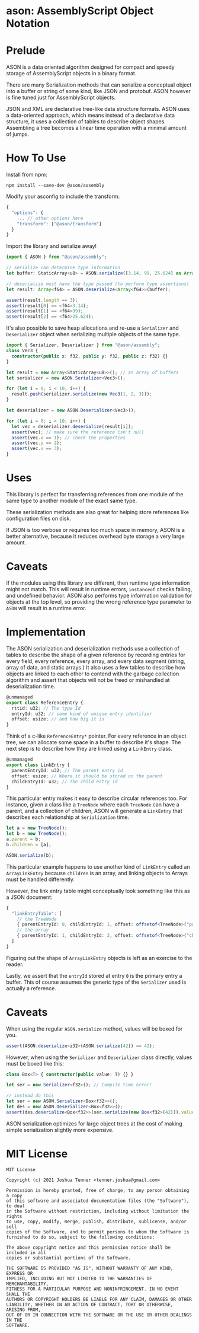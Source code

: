 # ason: AssemblyScript Object Notation

# Prelude

ASON is a data oriented algorithm designed for compact and speedy storage of AssemblyScript objects in a binary format.

There are many Serialization methods that can serialize a conceptual object into a buffer or string of some kind, like JSON and protobuf. ASON however is fine tuned just for AssemblyScript objects.

JSON and XML are declarative tree-like data structure formats. ASON uses a data-oriented approach, which means instead of a declarative data structure, it uses a collection of tables to describe object shapes. Assembling a tree becomes a linear time operation with a minimal amount of jumps.

# How To Use

Install from npm:

```
npm install --save-dev @ason/assembly
```

Modify your asconfig to include the transform:

```ts
{
  "options": {
    ... // other options here
    "transform": ["@ason/transform"]
  }
}
```

Import the library and serialize away!

```ts
import { ASON } from "@ason/assembly";

// serialize can determine type information
let buffer: StaticArray<u8> = ASON.serialize([3.14, 99, 25.624] as Array<f64>);

// deserialize must have the type passed (to perform type assertions)
let result: Array<f64> = ASON.deserialize<Array<f64>>(buffer);

assert(result.length == 3);
assert(result[0] == <f64>3.14);
assert(result[1] == <f64>99);
assert(result[2] == <f64>25.624);
```

It's also possible to save heap allocations and re-use a `Serializer` and `Deserializer` object when serializing multiple objects of the same type.

```ts
import { Serializer, Deserializer } from "@ason/assembly";
class Vec3 {
  constructor(public x: f32, public y: f32, public z: f32) {}
}

let result = new Array<StaticArray<u8>>(); // an array of buffers
let serializer = new ASON.Serializer<Vec3>();

for (let i = 0; i < 10; i++) {
  result.push(serializer.serialize(new Vec3(1, 2, 3)));
}

let deserializer = new ASON.Deserializer<Vec3>();

for (let i = 0; i < 10; i++) {
  let vec = deserializer.deserialize(result[i]);
  assert(vec); // make sure the reference isn't null
  assert(vec.x == 1); // check the properties
  assert(vec.y == 2);
  assert(vec.x == 3);
}
```

# Uses

This library is perfect for transferring references from one module of the same type to another module of the exact same type.

These serialization methods are also great for helping store references like configuration files on disk.

If JSON is too verbose or requires too much space in memory, ASON is a better alternative, because it reduces overhead byte storage a very large amount.

# Caveats

If the modules using this library are different, then runtime type information might not match. This will result in runtime errors, `instanceof` checks failing, and undefined behavior. ASON also performs type information validation for objects at the top level, so providing the wrong reference type parameter to `ASON` will result in a runtime error.

# Implementation

The ASON serialization and deserialization methods use a collection of tables to describe the shape of a given reference by recording entries for every field, every reference, every array, and every data segment (string, array of data, and static arrays.) It also uses a few tables to describe how objects are linked to each other to contend with the garbage collection algorithm and assert that objects will not be freed or mishandled at deserialization time.

```ts
@unmanaged
export class ReferenceEntry {
  rttid: u32; // The type Id
  entryId: u32; // some kind of unique entry identifier
  offset: usize; // and how big it is
}
```

Think of a c-like `ReferenceEntry*` pointer. For every reference in an object tree, we can allocate some space in a buffer to describe it's shape. The next step is to describe how they are linked using a `LinkEntry` class.

```ts
@unmanaged
export class LinkEntry {
  parentEntryId: u32; // The parent entry id
  offset: usize; // Where it should be stored on the parent
  childEntryId: u32; // The child entry id
}
```

This particular entry makes it easy to describe circular references too. For instance, given a class like a `TreeNode` where each `TreeNode` can have a parent, and a collection of children, ASON will generate a `LinkEntry` that describes each relationship at `Serialization` time.


```ts
let a = new TreeNode();
let b = new TreeNode();
a.parent = b;
b.children = [a];

ASON.serialize(b);
```

This particular example happens to use another kind of `LinkEntry` called an `ArrayLinkEntry` because `children` is an array, and linking objects to Arrays must be handled differently.

However, the link entry table might conceptually look something like this as a JSON document:

```ts
{
  "linkEntryTable": [
    // the TreeNode
    { parentEntryId: 0, childEntryId: 1, offset: offsetof<TreeNode>("parent") },
    // the array
    { parentEntryId: 1, childEntryId: 2, offset: offsetof<TreeNode>("children") },
  ]
}
```

Figuring out the shape of `ArrayLinkEntry` objects is left as an exercise to the reader.

Lastly, we assert that the `entryId` stored at entry `0` is the primary entry a buffer. This of course assumes the generic type of the `Serializer` used is actually a reference.

# Caveats

When using the regular `ASON.serialize` method, values will be boxed for you.

```ts
assert(ASON.deserialize<i32>(ASON.serialize(42)) == 42);
```

However, when using the `Serializer` and `Deserializer` class directly, values must be boxed like this:

```ts
class Box<T> { constructor(public value: T) {} }

let ser = new Serializer<f32>(); // Compile time error!

// instead do this
let ser = new ASON.Serializer<Box<f32>>();
let des = new ASON.Deserializer<Box<f32>>();
assert(des.deserialize<Box<f32>>(ser.serialize(new Box<f32>(42))).value == <f32>42);
```

ASON serialization optimizes for large object trees at the cost of making simple serialization slightly more expensive.

# MIT License

```
MIT License

Copyright (c) 2021 Joshua Tenner <tenner.joshua@gmail.com>

Permission is hereby granted, free of charge, to any person obtaining a copy
of this software and associated documentation files (the "Software"), to deal
in the Software without restriction, including without limitation the rights
to use, copy, modify, merge, publish, distribute, sublicense, and/or sell
copies of the Software, and to permit persons to whom the Software is
furnished to do so, subject to the following conditions:

The above copyright notice and this permission notice shall be included in all
copies or substantial portions of the Software.

THE SOFTWARE IS PROVIDED "AS IS", WITHOUT WARRANTY OF ANY KIND, EXPRESS OR
IMPLIED, INCLUDING BUT NOT LIMITED TO THE WARRANTIES OF MERCHANTABILITY,
FITNESS FOR A PARTICULAR PURPOSE AND NONINFRINGEMENT. IN NO EVENT SHALL THE
AUTHORS OR COPYRIGHT HOLDERS BE LIABLE FOR ANY CLAIM, DAMAGES OR OTHER
LIABILITY, WHETHER IN AN ACTION OF CONTRACT, TORT OR OTHERWISE, ARISING FROM,
OUT OF OR IN CONNECTION WITH THE SOFTWARE OR THE USE OR OTHER DEALINGS IN THE
SOFTWARE.
```

